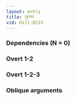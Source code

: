 ```yaml
---
layout: entry
title: གྲབས་
vid: Hill:0223
---
```

### Dependencies (N = 0)


### Overt 1-2


### Overt 1-2-3


### Oblique arguments
